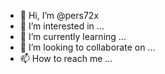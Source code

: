 - 👋 Hi, I’m @pers72x
- 👀 I’m interested in ...
- 🌱 I’m currently learning ...
- 💞️ I’m looking to collaborate on ...
- 📫 How to reach me ...

<!---
pers72x/pers72x is a ✨ special ✨ repository because its `README.md` (this file) appears on your GitHub profile.
You can click the Preview link to take a look at your changes.
--->

